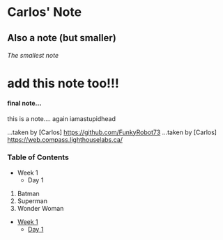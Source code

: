 # Carlos' Note
## Also a note (but smaller)
###### The smallest note

# add this note too!!!

#### final note...

this is a note....   again
iamastupidhead

...taken by [Carlos] https://github.com/FunkyRobot73
...taken by [Carlos] https://web.compass.lighthouselabs.ca/


### Table of Contents

* Week 1
  * Day 1

1. Batman
2. Superman
3. Wonder Woman

* [Week 1](/week_1)
  * [Day 1](/week_1/day_1)
